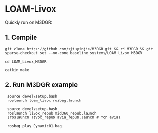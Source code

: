# LOAM-Livox
Quickly run on M3DGR:

## 1. Compile
```
git clone https://github.com/sjtuyinjie/M3DGR.git && cd M3DGR && git sparse-checkout set --no-cone baseline_systems/LOAM_Livox_M3DGR

cd LOAM_Livox_M3DGR

catkin_make
```
## 2. Run M3DGR example
```
 source devel/setup.bash
 roslaunch loam_livox rosbag.launch

 source devel/setup.bash
 roslaunch livox_repub mid360_repub.launch
 (roslaunch livox_repub avia_repub.launch # for avia)

 rosbag play Dynamic01.bag

```
